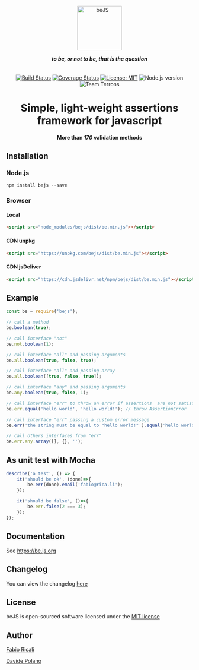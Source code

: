 <div align="center">
<br/>
<img width="120" src="https://raw.githubusercontent.com/fabioricali/beJS/master/extra/logo.png" title="beJS"/>

***to be, or not to be, that is the question***
<br/><br/><br/>
<a href="https://travis-ci.org/fabioricali/beJS" target="_blank"><img src="https://travis-ci.org/fabioricali/beJS.svg?branch=master" title="Build Status"/></a>
<a href="https://coveralls.io/github/fabioricali/beJS?branch=master" target="_blank"><img src="https://coveralls.io/repos/github/fabioricali/beJS/badge.svg?branch=master" title="Coverage Status"/></a>
<a href="https://opensource.org/licenses/MIT" target="_blank"><img src="https://img.shields.io/badge/License-MIT-yellow.svg" title="License: MIT"/></a>
<img src="https://img.shields.io/badge/node.js-%3E%3D6-blue.svg" title="Node.js version"/>
<img src="https://img.shields.io/badge/team-terrons-orange.svg" title="Team Terrons"/>
# Simple, light-weight assertions framework for javascript

#### More than ***170*** validation methods

</div>

## Installation

### Node.js
```javascript
npm install bejs --save
```

### Browser

#### Local
```html
<script src="node_modules/bejs/dist/be.min.js"></script>
```

#### CDN unpkg
```html
<script src="https://unpkg.com/bejs/dist/be.min.js"></script>
```

#### CDN jsDeliver
```html
<script src="https://cdn.jsdelivr.net/npm/bejs/dist/be.min.js"></script>
```

## Example
```javascript
const be = require('bejs');

// call a method
be.boolean(true);

// call interface "not"
be.not.boolean(1);

// call interface "all" and passing arguments
be.all.boolean(true, false, true);

// call interface "all" and passing array
be.all.boolean([true, false, true]);

// call interface "any" and passing arguments
be.any.boolean(true, false, 1);

// call interface "err" to throw an error if assertions  are not satisfied
be.err.equal('hello world', 'hello world!'); // throw AssertionError

// call interface "err" passing a custom error message
be.err('the string must be equal to "hello world!"').equal('hello world', 'hello world!'); // throw AssertionError

// call others interfaces from "err"
be.err.any.array([], {}, '');
```

## As unit test with Mocha
```javascript
describe('a test', () => {
    it('should be ok', (done)=>{
        be.err(done).email('fabio@rica.li');
    });
    
    it('should be false', ()=>{
        be.err.false(2 === 3);
    });
});
```

## Documentation
See <a target="_blank" href="https://be.js.org">https://be.js.org</a>

## Changelog
You can view the changelog <a target="_blank" href="https://github.com/fabioricali/beJS/blob/master/CHANGELOG.md">here</a>

## License
beJS is open-sourced software licensed under the <a target="_blank" href="http://opensource.org/licenses/MIT">MIT license</a>

## Author
<a target="_blank" href="http://rica.li">Fabio Ricali</a>

<a target="_blank" href="https://www.mdslab.org">Davide Polano</a>